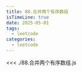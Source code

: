 ```yaml
---
title: 88.合并两个有序数组
isTimeLine: true
date: 2025-05-01
tags:
  - leetcode
categories:
  - leetcode
---
```


<<< ./88.合并两个有序数组.js
